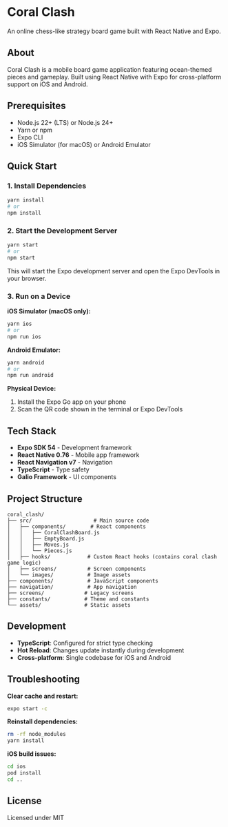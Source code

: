 # Coral Clash

An online chess-like strategy board game built with React Native and Expo.

## About

Coral Clash is a mobile board game application featuring ocean-themed pieces and gameplay. Built using React Native with Expo for cross-platform support on iOS and Android.

## Prerequisites

- Node.js 22+ (LTS) or Node.js 24+
- Yarn or npm
- Expo CLI
- iOS Simulator (for macOS) or Android Emulator

## Quick Start

### 1. Install Dependencies

```bash
yarn install
# or
npm install
```

### 2. Start the Development Server

```bash
yarn start
# or
npm start
```

This will start the Expo development server and open the Expo DevTools in your browser.

### 3. Run on a Device

**iOS Simulator (macOS only):**

```bash
yarn ios
# or
npm run ios
```

**Android Emulator:**

```bash
yarn android
# or
npm run android
```

**Physical Device:**

1. Install the Expo Go app on your phone
2. Scan the QR code shown in the terminal or Expo DevTools

## Tech Stack

- **Expo SDK 54** - Development framework
- **React Native 0.76** - Mobile app framework
- **React Navigation v7** - Navigation
- **TypeScript** - Type safety
- **Galio Framework** - UI components

## Project Structure

```
coral_clash/
├── src/                    # Main source code
│   ├── components/        # React components
│   │   ├── CoralClashBoard.js
│   │   ├── EmptyBoard.js
│   │   ├── Moves.js
│   │   └── Pieces.js
│   ├── hooks/            # Custom React hooks (contains coral clash game logic)
│   ├── screens/          # Screen components
│   └── images/           # Image assets
├── components/           # JavaScript components
├── navigation/           # App navigation
├── screens/             # Legacy screens
├── constants/           # Theme and constants
└── assets/              # Static assets
```

## Development

- **TypeScript**: Configured for strict type checking
- **Hot Reload**: Changes update instantly during development
- **Cross-platform**: Single codebase for iOS and Android

## Troubleshooting

**Clear cache and restart:**

```bash
expo start -c
```

**Reinstall dependencies:**

```bash
rm -rf node_modules
yarn install
```

**iOS build issues:**

```bash
cd ios
pod install
cd ..
```

## License

Licensed under MIT
